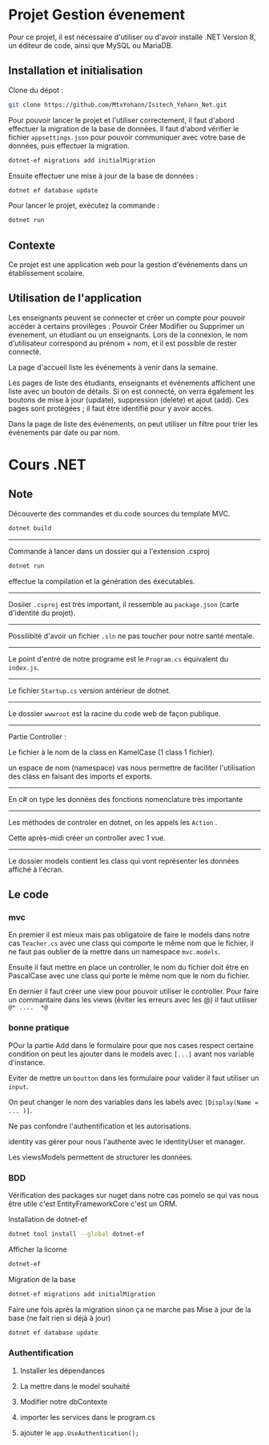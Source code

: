 # Projet Gestion évenement 

Pour ce projet, il est nécessaire d'utiliser ou d'avoir installé .NET Version 8, un éditeur de code, ainsi que MySQL ou MariaDB.

## Installation et initialisation

Clone du dépot :

```bash
git clone https://github.com/MtxYohann/Isitech_Yohann_Net.git
```

Pour pouvoir lancer le projet et l'utiliser correctement, il faut d'abord effectuer la migration de la base de données. Il faut d'abord vérifier le fichier `appsettings.json` pour pouvoir communiquer avec votre base de données, puis effectuer la migration.

```bash
dotnet-ef migrations add initialMigration
```
Ensuite effectuer une mise à jour de la base de données :
 
```bash
dotnet ef database update
```

Pour lancer le projet, exécutez la commande :
```bash
dotnet run
```

## Contexte

Ce projet est une application web pour la gestion d'événements dans un établissement scolaire.
## Utilisation de l'application

Les enseignants peuvent se connecter et créer un compte pour pouvoir accéder à certains provilèges :
Pouvoir Créer Modifier ou Supprimer un evenement, un étudiant ou un enseignants.
Lors de la connexion, le nom d'utilisateur correspond au prénom + nom, et il est possible de rester connecté.

La page d'accueil liste les événements à venir dans la semaine.

Les pages de liste des étudiants, enseignants et événements affichent une liste avec un bouton de détails. Si on est connecté, on verra également les boutons de mise à jour (update), suppression (delete) et ajout (add). Ces pages sont protégées ; il faut être identifié pour y avoir accès.

Dans la page de liste des événements, on peut utiliser un filtre pour trier les événements par date ou par nom.

# Cours .NET 
## Note
Découverte des commandes et du code sources du template MVC.
```Bash
dotnet build
```
----------------

Commande à lancer dans un dossier qui a l'extension .csproj
```Bash
dotnet run
```
effectue la compilation et la génération des éxécutables.

-----------------
Dosiier `.csproj` est très important, il ressemble au `package.json` (carte d'identité du projet).

--------------------------
Possilibité d'avoir un fichier `.sln` ne pas toucher pour notre santé mentale.

--------------------------
Le point d'entré de notre programe est le `Program.cs` équivalent du `index.js`.

--------------------------
Le fichier `Startup.cs` version antérieur de dotnet.

--------------------------
Le dossier `wwwroot` est la racine du code web de façon publique.

--------------------------
Partie Controller :

Le fichier à le nom de la class en KamelCase (1 class 1 fichier).

un espace de nom (namespace) vas nous permettre de faciliter l'utilisation des class en faisant des imports et exports.

--------------------------
En c# on type les données des fonctions
nomenclature très importante

--------------------------
Les méthodes de controler en dotnet, on les appels les `Action` .

Cette après-midi créer un controller avec 1 vue.

--------------------------
Le dossier models contient les class qui vont représenter les données affiché à l'écran.

## Le code

### mvc

En premier il est mieux mais pas obligatoire de faire le models dans notre cas `Teacher.cs` avec une class qui comporte le même nom que le fichier, il ne faut pas oublier de la mettre dans un namespace `mvc.models`.

Ensuite il faut mettre en place un controller, le nom du fichier doit être en PascalCase avec une class qui porte le même nom que le nom du fichier.

En dernier il faut créer une view pour pouvoir utiliser le controller.
Pour faire un commantaire dans les views (éviter les erreurs avec les @) il faut utiliser `@* ....  *@`


### bonne pratique

POur la partie Add dans le formulaire pour que nos cases respect certaine condition on peut les ajouter dans le models avec `[...]` avant nos variable d'instance.

Eviter de mettre un `boutton` dans les formulaire pour valider il faut utiliser un `input`.

On peut changer le nom des variables dans les labels avec `[Display(Name = ... )]`.

Ne pas confondre l'authentification et les autorisations.

identity vas gérer pour nous l'authente avec le identityUser et manager.

Les viewsModels permettent de structurer les données.


### BDD

Vérification des packages sur nuget dans notre cas pomelo se qui vas nous être utile c'est EntityFrameworkCore c'est un ORM.

Installation de dotnet-ef
```bash
dotnet tool install --global dotnet-ef
```

Afficher la licorne
```bash
dotnet-ef
```

Migration de la base 
```bash
dotnet-ef migrations add initialMigration
```

Faire une fois après la migration sinon ça ne marche pas
Mise à jour de la base (ne fait rien si déjà à jour)
```bash
dotnet ef database update
```


### Authentification

1. Installer les dépendances

2. La mettre dans le model souhaité 

3. Modifier notre dbContexte

4. importer les services dans le program.cs

5. ajouter le `app.UseAuthentication();`
